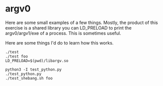 argv0
=====

Here are some small examples of a few things.
Mostly, the product of this exercise is a shared library you can LD_PRELOAD to print the argv0/argv1/exe of a process.
This is sometimes useful.

Here are some things I'd do to learn how this works.

```
./test
./test foo
LD_PRELOAD=$(pwd)/libargv.so

python3 -I test_python.py
./test_python.py
./test_shebang.sh foo
```
